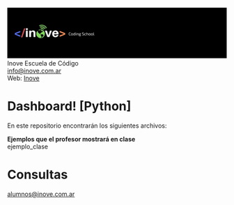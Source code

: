 ![Inove banner](/inove.jpg)
Inove Escuela de Código\
info@inove.com.ar\
Web: [Inove](http://inove.com.ar)

# Dashboard! [Python]
En este repositorio encontrarán los siguientes archivos:

__Ejemplos que el profesor mostrará en clase__\
ejemplo_clase


# Consultas
alumnos@inove.com.ar


